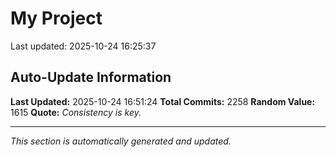 # My Project


Last updated: 2025-10-24 16:25:37

























































































































































































































































































































































































































































































































































































































































































































































































































































































































































































































































































































































































































































































































































































































































































































































































































































































































































































































































































































































































































































































































































































































































































































































































































































































































































































































































































































































## Auto-Update Information

**Last Updated:** 2025-10-24 16:51:24
**Total Commits:** 2258
**Random Value:** 1615
**Quote:** _Consistency is key._

---
_This section is automatically generated and updated._